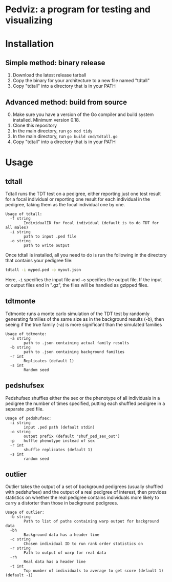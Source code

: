 # Pedviz: a program for testing and visualizing 

# Installation

## Simple method: binary release

1. Download the latest release tarball
2. Copy the binary for your architecture to a new file named "tdtall"
3. Copy "tdtall" into a directory that is in your PATH

## Advanced method: build from source

0. Make sure you have a version of the Go compiler and build system installed. Minimum version 0.18.
1. Clone this repository
2. In the main directory, run `go mod tidy`
3. In the main directory, run `go build cmd/tdtall.go`
4. Copy "tdtall" into a directory that is in your PATH

# Usage

## tdtall

Tdtall runs the TDT test on a pedigree, either reporting just one test result
for a focal individual or reporting one result for each individual in the
pedigree, taking them as the focal individual one by one.

```
Usage of tdtall:
  -f string
    	IndividualID for focal individual (default is to do TDT for all males)
  -i string
    	path to input .ped file
  -o string
    	path to write output
```

Once tdtall is installed, all you need to do is run the following in the directory that contains your pedigree file:

```sh
tdtall -i myped.ped -o myout.json
```

Here, `-i` specifies the input file and `-o` specifies the output file. If the input or output files end in ".gz", the files will be handled as gzipped files.

## tdtmonte

Tdtmonte runs a monte carlo simulation of the TDT test by randomly generating
families of the same size as in the background results (-b), then seeing if the
true family (-a) is more significant than the simulated families

```
Usage of tdtmonte:
  -a string
    	path to .json containing actual family results
  -b string
    	path to .json containing background families
  -r int
    	Replicates (default 1)
  -s int
    	Random seed
```

## pedshufsex

Pedshufsex shuffles either the sex or the phenotype of all individuals in a
pedigree the number of times specified, putting each shuffled pedigree in a separate .ped file.

```
Usage of pedshufsex:
  -i string
    	input .ped path (default stdin)
  -o string
    	output prefix (default "shuf_ped_sex_out")
  -p	huffle phenotype instead of sex
  -r int
    	shuffle replicates (default 1)
  -s int
    	random seed
```

## outlier

Outlier takes the output of a set of background pedigrees (usually shuffled
with pedshufsex) and the output of a real pedigree of interest, then provides
statistics on whether the real pedigree contains individuals more likely to
carry a distorter than those in background pedigrees.

```
Usage of outlier:
  -b string
    	Path to list of paths containing warp output for background data
  -bh
    	Background data has a header line
  -c string
    	Chosen individual ID to run rank order statistics on
  -r string
    	Path to output of warp for real data
  -rh
    	Real data has a header line
  -t int
    	Top number of individuals to average to get score (default 1) (default -1)
```
